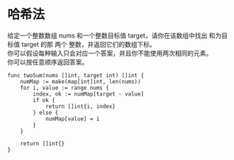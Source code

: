 # 哈希法

给定一个整数数组 nums 和一个整数目标值 target，请你在该数组中找出 和为目标值 target  的那 两个 整数，并返回它们的数组下标。  
你可以假设每种输入只会对应一个答案，并且你不能使用两次相同的元素。  
你可以按任意顺序返回答案。  

```
func twoSum(nums []int, target int) []int {
    numMap := make(map[int]int, len(nums))
    for i, value := range nums {
        index, ok := numMap[target - value]
        if ok {
            return []int{i, index}
        } else {
            numMap[value] = i
        }
    }

    return []int{}
}
```

